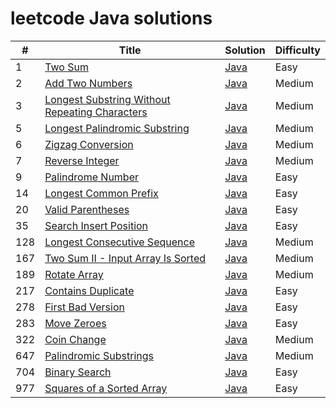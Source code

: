 # leetcode Java solutions


| #   | Title                                                                                                                         | Solution                                        | Difficulty |
|-----|-------------------------------------------------------------------------------------------------------------------------------|-------------------------------------------------|------------|
| 1   | [Two Sum](https://leetcode.com/problems/two-sum/)                                                                             | [Java](./src/two-sum.java)                      | Easy       |
| 2   | [Add Two Numbers](https://leetcode.com/problems/add-two-numbers/)                                                             | [Java](./src/add-two-numbers.java)              | Medium     |
| 3   | [Longest Substring Without Repeating Characters](https://leetcode.com/problems/longest-substring-without-repeating-characters/) | [Java](./src/longest-sub-without-rep-char.java) | Medium     |
| 5   | [Longest Palindromic Substring](https://leetcode.com/problems/longest-palindromic-substring/)                                 | [Java](./src/Longest-Palindromic-Substring.java) | Medium     |
| 6   | [Zigzag Conversion](https://leetcode.com/problems/zigzag-conversion/)                                                         | [Java](./src/Zigzag-Conversion.java)            | Medium     |
| 7   | [Reverse Integer](https://leetcode.com/problems/reverse-integer/)                                                             | [Java](./src/Reverse-Integer.java)              | Medium     |
| 9   | [Palindrome Number](https://leetcode.com/problems/palindrome-number/)                                                         | [Java](./src/palindrome-number.java)            | Easy       |
| 14  | [Longest Common Prefix](https://leetcode.com/problems/longest-common-prefix/)                                                         | [Java](./src/longest-common-prefix.java)            | Easy       |
| 20  | [Valid Parentheses](https://leetcode.com/problems/valid-parentheses/)                                                         | [Java](./src/valid-parentheses.java)            | Easy       |
| 35  | [Search Insert Position](https://leetcode.com/problems/search-insert-position/)                                               | [Java](./src/search-insert-position.java)             | Easy       |
| 128 | [Longest Consecutive Sequence](https://leetcode.com/problems/longest-consecutive-sequence/)                                   | [Java](./src/longest-consecutive-sequence.java)            | Medium     |
| 167 | [Two Sum II - Input Array Is Sorted](https://leetcode.com/problems/two-sum-ii-input-array-is-sorted/)                                   | [Java](./src/two-sum-ii-input-array-is-sorted.java)            | Medium     |
| 189 | [Rotate Array](https://leetcode.com/problems/rotate-array/)                                                                   | [Java](./src/rotate-array.java)            | Medium     |
| 217 | [Contains Duplicate](https://leetcode.com/problems/contains-duplicate/)                                                       | [Java](./src/contains-duplicate.java)            | Easy       |
| 278 | [First Bad Version](https://leetcode.com/problems/first-bad-version/)                                                         | [Java](./src/first-bad-version.java)            | Easy       |
| 283 | [Move Zeroes](https://leetcode.com/problems/move-zeroes/)                                                         | [Java](./src/move-zeroes.java)            | Easy       |
| 322 | [Coin Change](https://leetcode.com/problems/coin-change/)                                                         | [Java](./src/coin-change.java)            | Medium     |
| 647 | [Palindromic Substrings](https://leetcode.com/problems/palindromic-substrings/)                                                         | [Java](./src/palindromic-substrings.java)            | Medium     |
| 704 | [Binary Search](https://leetcode.com/problems/binary-search/)                                                                 | [Java](./src/binary-search.java)            | Easy       |
| 977 | [Squares of a Sorted Array](https://leetcode.com/problems/squares-of-a-sorted-array/)                                         | [Java](./src/squares-of-a-sorted-array.java)            | Easy       |